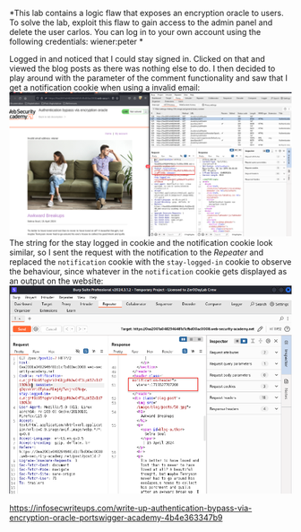 *This lab contains a logic flaw that exposes an encryption oracle to users. To solve the lab, exploit this flaw to gain access to the admin panel and delete the user carlos.
You can log in to your own account using the following credentials: wiener:peter *

Logged in and noticed that I could stay signed in. Clicked on that and viewed the blog posts as there was nothing else to do. 
I then decided to play around with the parameter of the comment functionality and saw that I get a notification cookie when using a invalid email:
![Screenshot 2024-05-12 at 11.34.22 PM](images/Screenshot%202024-05-12%20at%2011.34.22%20PM.png)
The string for the stay logged in cookie and the notification cookie look similar, so I sent the request with the notification to the *Repeater* and replaced the `notification` cookie with the `stay-logged-in` cookie to observe the behaviour, since whatever in the `notification` cookie gets displayed as an output on the website:
![Screenshot 2024-05-12 at 11.39.24 PM](images/Screenshot%202024-05-12%20at%2011.39.24%20PM.png)

https://infosecwriteups.com/write-up-authentication-bypass-via-encryption-oracle-portswigger-academy-4b4e363347b9